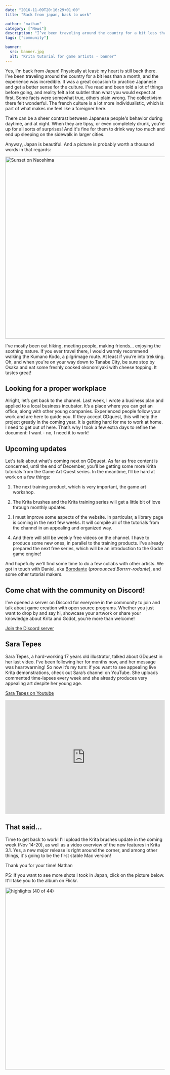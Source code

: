 ```yaml
---
date: "2016-11-09T20:16:29+01:00"
title: "Back from japan, back to work"

author: "nathan"
category: ["News"]
description: "I’ve been traveling around the country for a bit less than a month, and the experience was incredible. A great occasion to improve in Japanese. But now it's time to get back to GDquest and produce new tutorials for you."
tags: ["community"]

banner:
  src: banner.jpg
  alt: "Krita tutorial for game artists - banner"
---
```


Yes, I’m back from Japan! Physically at least: my heart is still back there. I’ve been traveling around the country for a bit less than a month, and the experience was incredible. It was a great occasion to practice Japanese and get a better sense for the culture. I’ve read and been told a lot of things before going, and reality felt a lot subtler than what you would expect at first. Some facts were somewhat true, others plain wrong. The collectivism there felt wonderful. The french culture is a lot more individualistic, which is part of what makes me feel like a foreigner here.

There can be a sheer contrast between Japanese people's behavior during daytime, and at night. When they are tipsy, or even completely drunk, you're up for all sorts of surprises! And it's fine for them to drink way too much and end up sleeping on the sidewalk in larger cities.

Anyway, Japan is beautiful. And a picture is probably worth a thousand words in that regards: 

<a data-flickr-embed="true"  href="https://www.flickr.com/photos/144749747@N03/30581295540/in/album-72157674849188902/" title="Sunset on Naoshima"><img src="https://c5.staticflickr.com/6/5783/30581295540_8642c0298a_b.jpg" width="1024" height="576" alt="Sunset on Naoshima"></a><script async src="//embedr.flickr.com/assets/client-code.js" charset="utf-8"></script>

I've mostly been out hiking, meeting people, making friends... enjoying the soothing nature. If you ever travel there, I would warmly recommend walking the Kumano Kodo, a pilgrimage route. At least if you’re into trekking. Oh, and when you're on your way down to Tanabe City, be sure stop by Osaka and eat some freshly cooked okonomiyaki with cheese topping. It tastes great!

Looking for a proper workplace
------------------------------

Alright, let’s get back to the channel. Last week, I wrote a business plan and applied to a local business incubator. It’s a place where you can get an office, along with other young companies. Experienced people follow your work and are here to guide you. If they accept GDquest, this will help the project greatly in the coming year. It is getting hard for me to work at home. I need to get out of here. That’s why I took a few extra days to refine the document: I want - no, I need it to work!

Upcoming updates
----------------

Let's talk about what's coming next on GDquest. As far as free content is concerned, until the end of December, you’ll be getting some more Krita tutorials from the Game Art Quest series. In the meantime, I’ll be hard at work on a few things:

1.  The next training product, which is very important, the game art workshop.

2.  The Krita brushes and the Krita training series will get a little bit of love through monthly updates.

3.  I must improve some aspects of the website. In particular, a library page is coming in the next few weeks. It will compile all of the tutorials from the channel in an appealing and organized way.

4.  And there will still be weekly free videos on the channel. I have to produce some new ones, in parallel to the training products. I've already prepared the next free series, which will be an introduction to the Godot game engine!

And hopefully we'll find some time to do a few collabs with other artists. We got in touch with Daniel, aka <a href="https://www.youtube.com/channel/UCGgpthBWDbFX2GSljMw-MdQ">Borodante</a> (_pronounced Borrrrr-rodante_), and some other tutorial makers.

Come chat with the community on Discord!
---------------------

<div class="card-box clearfix">
  <div class="card-content">
    <p>I’ve opened a server on Discord for everyone in the community to join and talk about game creation with open source programs.
      Whether you just want to drop by and say hi, showcase your artwork or share your knowledge about Krita and Godot, you’re
      more than welcome!
    </p>
    <p class="text--center">
      <a href="https://discord.gg/KVaCsSP" class="button button--pill button--success button--full lead">Join the Discord server</a>
    </p>
  </div>
</div>

Sara Tepes
----------

Sara Tepes, a hard-working 17 years old illustrator, talked about GDquest in her last video. I’ve been following her for months now, and her message was heartwarming! So now it’s my turn: if you want to see appealing live Krita demonstrations, check out Sara’s channel on YouTube. She uploads commented time-lapses every week and she already produces very appealing art despite her young age.

[Sara Tepes on Youtube](https://www.youtube.com/channel/UCWgMcluGLnaVpCWmscaFs_Q)

<iframe width="640" height="360" style="max-width:100%" src="https://www.youtube.com/embed/orgVs2csqbo" frameborder="0" allowfullscreen></iframe>

That said...
------------

Time to get back to work! I'll upload the Krita brushes update in the coming week (Nov 14-20), as well as a video overview of the new features in Krita 3.1. Yes, a new major release is right around the corner, and among other things, it's going to be the first stable Mac version!

Thank you for your time!
Nathan

PS: If you want to see more shots I took in Japan, click on the picture below. It'll take you to the album on Flickr.

<a data-flickr-embed="true"  href="https://www.flickr.com/photos/144749747@N03/30766469012/in/dateposted-public/" title="highlights (40 of 44)"><img src="https://c5.staticflickr.com/6/5546/30766469012_1a163667d6_b.jpg" width="1024" height="576" alt="highlights (40 of 44)"></a><script async src="//embedr.flickr.com/assets/client-code.js" charset="utf-8"></script>